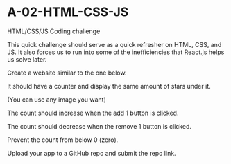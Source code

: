 # A-02-HTML-CSS-JS

HTML/CSS/JS Coding challenge

This quick challenge should serve as a quick refresher on HTML, CSS, and JS. It also forces us to run into some of the inefficiencies that React.js helps us solve later.

Create a website similar to the one below.

It should have a counter and display the same amount of stars under it.

(You can use any image you want)

The count should increase when the add 1 button is clicked.

The count should decrease when the remove 1 button is clicked.

Prevent the count from below 0 (zero).

Upload your app to a GitHub repo and submit the repo link.
